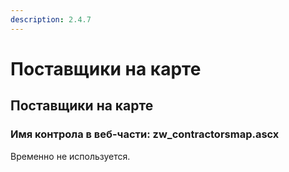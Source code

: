 ```yaml
---
description: 2.4.7
---
```


# Поставщики на карте

## Поставщики на карте

### Имя контрола в веб-части: zw\_contractorsmap.ascx

Временно не используется.


